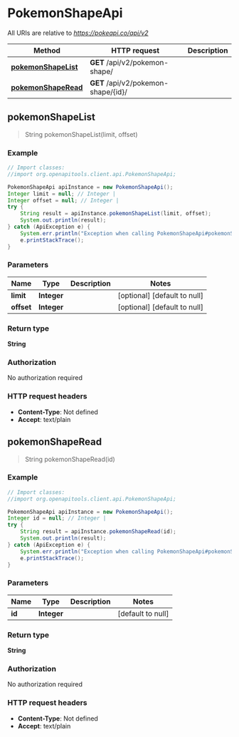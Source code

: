 # PokemonShapeApi

All URIs are relative to *https://pokeapi.co/api/v2*

Method | HTTP request | Description
------------- | ------------- | -------------
[**pokemonShapeList**](PokemonShapeApi.md#pokemonShapeList) | **GET** /api/v2/pokemon-shape/ | 
[**pokemonShapeRead**](PokemonShapeApi.md#pokemonShapeRead) | **GET** /api/v2/pokemon-shape/{id}/ | 



## pokemonShapeList

> String pokemonShapeList(limit, offset)



### Example

```java
// Import classes:
//import org.openapitools.client.api.PokemonShapeApi;

PokemonShapeApi apiInstance = new PokemonShapeApi();
Integer limit = null; // Integer | 
Integer offset = null; // Integer | 
try {
    String result = apiInstance.pokemonShapeList(limit, offset);
    System.out.println(result);
} catch (ApiException e) {
    System.err.println("Exception when calling PokemonShapeApi#pokemonShapeList");
    e.printStackTrace();
}
```

### Parameters


Name | Type | Description  | Notes
------------- | ------------- | ------------- | -------------
 **limit** | **Integer**|  | [optional] [default to null]
 **offset** | **Integer**|  | [optional] [default to null]

### Return type

**String**

### Authorization

No authorization required

### HTTP request headers

- **Content-Type**: Not defined
- **Accept**: text/plain


## pokemonShapeRead

> String pokemonShapeRead(id)



### Example

```java
// Import classes:
//import org.openapitools.client.api.PokemonShapeApi;

PokemonShapeApi apiInstance = new PokemonShapeApi();
Integer id = null; // Integer | 
try {
    String result = apiInstance.pokemonShapeRead(id);
    System.out.println(result);
} catch (ApiException e) {
    System.err.println("Exception when calling PokemonShapeApi#pokemonShapeRead");
    e.printStackTrace();
}
```

### Parameters


Name | Type | Description  | Notes
------------- | ------------- | ------------- | -------------
 **id** | **Integer**|  | [default to null]

### Return type

**String**

### Authorization

No authorization required

### HTTP request headers

- **Content-Type**: Not defined
- **Accept**: text/plain

